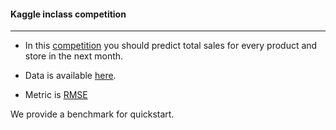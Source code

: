 #### Kaggle inclass competition
***

* In this [competition](https://www.kaggle.com/c/competitive-data-science-final-project) you should predict total sales for every product and store in the next month.

* Data is available [here](https://www.kaggle.com/c/competitive-data-science-final-project/data).

* Metric is [RMSE](https://en.wikipedia.org/wiki/Root-mean-square_deviation)

We provide a benchmark for quickstart. 